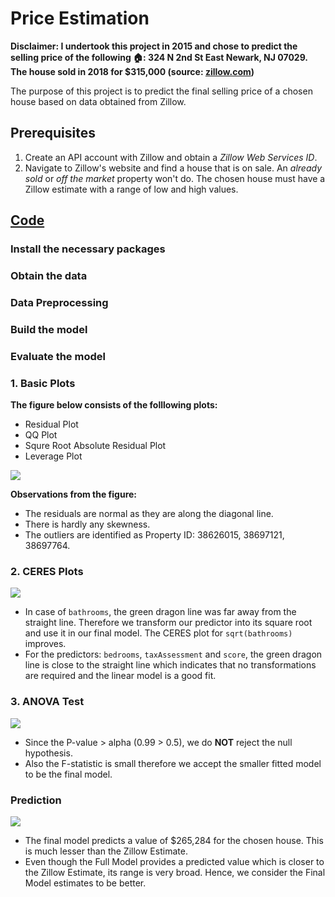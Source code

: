 # Price Estimation

**Disclaimer: 
I undertook this project in 2015 and chose to predict the selling price of the following :house::
324 N 2nd St East Newark, NJ 07029. The house sold in 2018 for $315,000 (source: [zillow.com](https://www.zillow.com/homes/324-N-2nd-St,-East-Newark,-NJ-07029_rb/38879042_zpid/))**

The purpose of this project is to predict the final selling price of a chosen house based on data obtained from Zillow. 

## Prerequisites

1. Create an API account with Zillow and obtain a _Zillow Web Services ID_.
2. Navigate to Zillow's website and find a house that is on sale. An _already sold_ or _off the market_ property won't do. The chosen house must have a Zillow estimate with a range of low and high values. 

## [Code](/Zillow_Code.R)

### Install the necessary packages

### Obtain the data

### Data Preprocessing

### Build the model

### Evaluate the model

### 1. Basic Plots

**The figure below consists of the folllowing plots:**
- Residual Plot
- QQ Plot
- Squre Root Absolute Residual Plot
- Leverage Plot

![](https://i.imgur.com/J2ZO5Kh.png)

**Observations from the figure:**

- The residuals are normal as they are along the diagonal line. 
- There is hardly any skewness. 
- The outliers are identified as Property ID: 38626015, 38697121, 38697764. 

### 2. CERES Plots

![](https://i.imgur.com/0E9LDKK.png)


- In case of `bathrooms`, the green dragon line was far away from the straight line. Therefore we transform our predictor into its square root and use it in our final model. The CERES plot for `sqrt(bathrooms)` improves. 
- For the predictors: `bedrooms`, `taxAssessment` and `score`, the green dragon line is close to the straight line which indicates that no transformations are required and the linear model is a good fit. 

### 3. ANOVA Test

![](https://i.imgur.com/seuF7Ol.png)

- Since the P-value > alpha (0.99 > 0.5), we do **NOT** reject the null hypothesis. 
- Also the F-statistic is small therefore we accept the smaller fitted model to be the final model. 

### Prediction

![](https://i.imgur.com/PKfEOiE.png)

- The final model predicts a value of $265,284 for the chosen house. This is much lesser than the Zillow Estimate. 
- Even though the Full Model provides a predicted value which is closer to the Zillow Estimate, its range is very broad. Hence, we consider the Final Model estimates to be better. 
